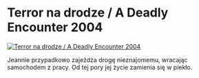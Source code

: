 Terror na drodze / A Deadly Encounter 2004 
=============
[![Terror na drodze / A Deadly Encounter 2004 ](http://vidos.pl/images/player.gif)](http://vidos.pl/terror-na-drodze-a-deadly-encounter-2004)

 Jeannie przypadkowo zajeżdża drogę nieznajomemu, wracając samochodem z pracy. Od tej pory jej życie zamienia się w piekło.
